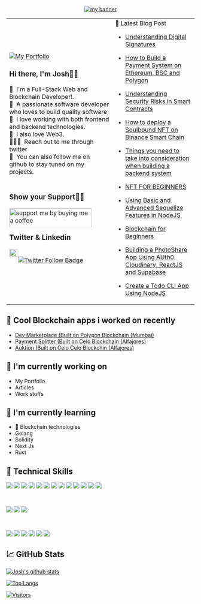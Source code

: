 <p align="center">
  <a href=http://joshade.netlify.com" target="_blank" rel="noreferrer"><img src="https://user-images.githubusercontent.com/40618946/141323629-485833a2-ef6b-4c2b-a023-32d0b883e431.png" alt="my banner"></a>
</p>
<table>
  <tr>
    <td valign="center">
      <a href="">
        <img src="https://img.shields.io/badge/my_portfolio-000?style=for-the-badge&logo=ko-fi&logoColor=white" alt="My Portfolio"/></a>
      <p>
        <h3>Hi there, I'm Josh👋🏾</h3>
        👀 &nbsp;I'm a Full-Stack Web and Blockchain Developer!.
        <br/>
        🚀 &nbsp;A passionate software developer who loves to build quality software
        <br/>
        🚀 &nbsp;I love working with both frontend and backend technologies.
        <br/>
        🚀 &nbsp;I also love Web3.
        <br/>
        🧑🏽‍💻 &nbsp;Reach out to me through twitter
        <br />
        💞️ &nbsp;You can also follow me on github to stay tuned on my projects.
        <br/>
        <br />
        <h3>Show your Support🤝🏽</h3>
        <a href="https://www.buymeacoffee.com/josh4324"><img align="left" src="https://cdn.buymeacoffee.com/buttons/v2/default-yellow.png" height="50" width="220" alt="support me by buying me a coffee" /> <a/>
        <br/>
        <br />
        <h3>Twitter & Linkedin</h3>
       <a href="https://www.linkedin.com/in/joshuaadesanya/"><img align="left" src="https://raw.githubusercontent.com/yushi1007/yushi1007/main/images/linkedin.svg" alt="Yu Shi | LinkedIn" width="21px"/></a>
        <br/>
        <a href="https://twitter.com/josh_my_man">
          <img src="https://img.shields.io/twitter/follow/josh_my_man?color=0F182A&logo=twitter&style=for-the-badge" alt="Twitter Follow Badge"/></a>
       </p>
    </td>
    <td>
       📝 Latest Blog Post
                                                                        
- [Understanding Digital Signatures](https://adesanyajoshua.hashnode.dev/digital-signatures-101-understanding-the-basics)                                                                      
- [How to Build a Payment System on Ethereum, BSC and Polygon](https://adesanyajoshua.hashnode.dev/how-to-build-a-simple-payment-system-on-ethereum-binance-smart-chain-and-polygon)

- [Understanding Security Risks in Smart Contracts](https://adesanyajoshua.hashnode.dev/understanding-the-security-risks-in-smart-contract-development)
- [How to deploy a Soulbound NFT on Binance Smart Chain](https://adesanyajoshua.hashnode.dev/how-to-deploy-a-soulbound-nft-contract-on-binance-smart-chain-with-thirdweb)
- [Things you need to take into consideration when building a backend system](https://adesanyajoshua.hashnode.dev/things-you-need-to-take-into-consideration-when-building-a-backend-software/)
- [NFT FOR BEGINNERS](https://adesanyajoshua.hashnode.dev/nft-for-beginners/)
- [Using Basic and Advanced Sequelize Features in NodeJS](https://www.section.io/engineering-education/complete-guide-on-using-sequelize-basic-and-advanced-features/)
- [Blockchain for Beginners](https://dev.to/josh4324/blockchain-for-beginners-5bc0)
- [Building a PhotoShare App Using AUth0, Cloudinary, ReactJS and Supabase](https://dev.to/hackmamba/building-a-photoshare-app-using-auth0-cloudinary-reactjs-and-supabase-12ne)
- [Create a Todo CLI App Using NodeJS](https://dev.to/josh4324/create-a-todo-cli-app-with-node-js-3hbc)  
 </td>
  </tr>
</table>

## 🔭 Cool Blockchain apps i worked on recently

- <a href="https://marketplace-escrow.netlify.app/" target="_blank" rel="noreferrer">Dev Marketplace (Built on Polygon Blockchain (Mumbai) </a>
- <a href="https://payment-split.netlify.app/" target="_blank" rel="noreferrer">Payment Splitter (Built on Celo Blockchain (Alfajores)</a>
- <a href="https://auktion.netlify.app/" target="_blank" rel="noreferrer">Auktion (Built on Celo Celo Blockchin (Alfajores)</a>

## 🔭 I'm currently working on

- My Portfolio
- Articles
- Work stuffs

## 🌱 I'm currently learning

- 📱 Blockchain technologies
- Golang
- Solidity
- Next Js
- Rust

## 💼 Technical Skills

![](https://img.shields.io/badge/Code-React-informational?style=flat&logo=react&color=61DAFB)
![](https://img.shields.io/badge/Code-Redux-informational?style=flat&logo=Redux&color=764ABC)
![](https://img.shields.io/badge/Code-JavaScript-informational?style=flat&logo=JavaScript&color=F7DF1E)
![](https://img.shields.io/badge/Node.js-43853D?style=flat&logo=node.js&logoColor=white)
![](https://img.shields.io/badge/TypeScript-007ACC?style=flat&logo=typescript&logoColor=white)
![](https://img.shields.io/badge/Python-14354C?style=flat&logo=python&logoColor=white)
![](https://img.shields.io/badge/Go-00ADD8?style=flat&logo=go&logoColor=white)
![](https://img.shields.io/badge/Express.js-404D59?flat)
![](https://img.shields.io/badge/Tailwind_CSS-38B2AC?style=flat&logo=tailwind-css&logoColor=white)
![](https://img.shields.io/badge/MongoDB-4EA94B?style=flat&logo=mongodb&logoColor=white)
![](https://img.shields.io/badge/Code-HTML5-informational?style=flat&logo=HTML5&color=E34F26)
![](https://img.shields.io/badge/Code-PostgreSQL-informational?style=flat&logo=PostgreSQL&color=336791)
![](https://img.shields.io/badge/Code-SQLite-informational?style=flat&logo=SQLite&color=003B57)

</br>

![](https://img.shields.io/badge/Style-Bootstrap-informational?style=flat&logo=Bootstrap&color=7952B3)
![](https://img.shields.io/badge/Style-CSS3-informational?style=flat&logo=CSS3&color=1572B6)
![](https://img.shields.io/badge/Style-styled--components-informational?style=flat&logo=styled-components&color=DB7093)

</br>

![](https://img.shields.io/badge/Tools-Figma-informational?style=flat&logo=Figma&color=F24E1E)
![](https://img.shields.io/badge/Tools-NPM-informational?style=flat&logo=NPM&color=CB3837)
![](https://img.shields.io/badge/Tools-Heroku-informational?style=flat&logo=Heroku&color=430098)
![](https://img.shields.io/badge/Tools-Netlify-informational?style=flat&logo=netlify&color=00C7B7)
![](https://img.shields.io/badge/Tools-Git-informational?style=flat&logo=Git&color=F05032)
![](https://img.shields.io/badge/Tools-GitHub-informational?style=flat&logo=GitHub&color=181717)


## 📈 GitHub Stats

[![Josh's github stats](https://github-readme-stats.vercel.app/api?username=josh4324)](https://github.com/josh4324)

[![Top Langs](https://github-readme-stats.vercel.app/api/top-langs/?username=josh4324&layout=compact)](https://github.com/josh4324)

[![Visitors](https://visitor-badge.glitch.me/badge?page_id=jsoh4324.josh4324)](https://joshade.netlify.com)
